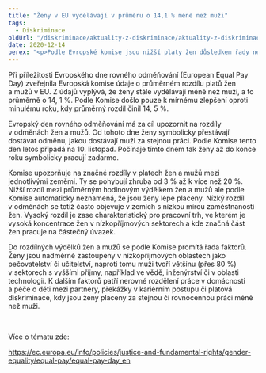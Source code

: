 ```yaml
---
title: "Ženy v EU vydělávají v průměru o 14,1 % méně než muži"
tags:
  - Diskriminace
oldUrl: "/diskriminace/aktuality-z-diskriminace/aktuality-z-diskriminace-2020/zeny-v-eu-vydelavaji-v-prumeru-o-141-mene-nez-muzi/"
date: 2020-12-14
perex: "<p>Podle Evropské komise jsou nižší platy žen důsledkem řady nerovností, kterým čelí v přístupu k pracovním odměnám, v kariérním postupu či obecně v přístupu na trh práce. </p>"
---
```


<!-- imported from the old website -->

<p>Při příležitosti Evropského dne rovného odměňování (European Equal Pay Day) zveřejnila Evropská komise údaje o průměrném rozdílu platů žen a mužů v EU. Z údajů vyplývá, že ženy stále vydělávají méně než muži, a to průměrně o 14, 1 %. Podle Komise došlo pouze k mírnému zlepšení oproti minulému roku, kdy průměrný rozdíl činil 14, 5 %. </p> <p>Evropský den rovného odměňování má za cíl upozornit na rozdíly v odměnách žen a mužů. Od tohoto dne ženy symbolicky přestávají dostávat odměnu, jakou dostávají muži za stejnou práci. Podle Komise tento den letos připadá na 10. listopad. Počínaje tímto dnem tak ženy až do konce roku symbolicky pracují zadarmo. </p> <p>Komise upozorňuje na značné rozdíly v platech žen a mužů mezi jednotlivými zeměmi. Ty se pohybují zhruba od 3 % až k více než 20 %. Nižší rozdíl mezi průměrným hodinovým výdělkem žen a mužů ale podle Komise automaticky neznamená, že jsou ženy lépe placeny. Nízký rozdíl v odměnách se totiž často objevuje v zemích s nízkou mírou zaměstnanosti žen. Vysoký rozdíl je zase charakteristický pro pracovní trh, ve kterém je vysoká koncentrace žen v nízkopříjmových sektorech a kde značná část žen pracuje na částečný úvazek.</p> <p>Do rozdílných výdělků žen a mužů se podle Komise promítá řada faktorů. Ženy jsou nadměrně zastoupeny v nízkopříjmových oblastech jako pečovatelství či učitelství, naproti tomu muži tvoří většinu (přes 80 %) v sektorech s vyššími příjmy, například ve vědě, inženýrství či v oblasti technologií. K dalším faktorů patří nerovné rozdělení práce v domácnosti a péče o děti mezi partnery, překážky v kariérním postupu či platová diskriminace, kdy jsou ženy placeny za stejnou či rovnocennou práci méně než muži.</p> <p> </p> <p>Více o tématu zde:</p> <p><a href="https://ec.europa.eu/info/policies/justice-and-fundamental-rights/gender-equality/equal-pay/equal-pay-day_en" target="_blank">https://ec.europa.eu/info/policies/justice-and-fundamental-rights/gender-equality/equal-pay/equal-pay-day_en</a></p>
